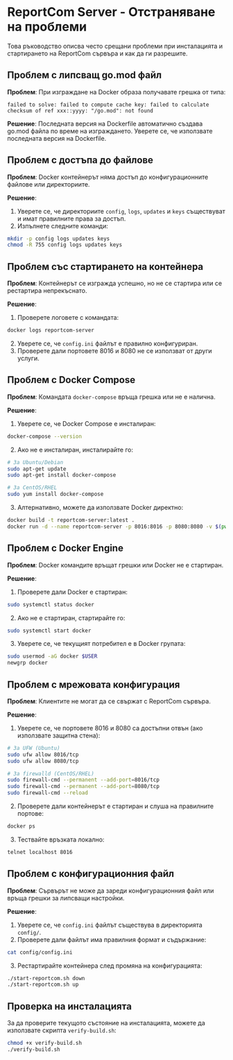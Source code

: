 # ReportCom Server - Отстраняване на проблеми

Това ръководство описва често срещани проблеми при инсталацията и стартирането на ReportCom сървъра и как да ги разрешите.

## Проблем с липсващ go.mod файл

**Проблем**: При изграждане на Docker образа получавате грешка от типа:
```
failed to solve: failed to compute cache key: failed to calculate checksum of ref xxx::yyyy: "/go.mod": not found
```

**Решение**: 
Последната версия на Dockerfile автоматично създава go.mod файла по време на изграждането. Уверете се, че използвате последната версия на Dockerfile.

## Проблем с достъпа до файлове

**Проблем**: Docker контейнерът няма достъп до конфигурационните файлове или директориите.

**Решение**:
1. Уверете се, че директориите `config`, `logs`, `updates` и `keys` съществуват и имат правилните права за достъп.
2. Изпълнете следните команди:
```bash
mkdir -p config logs updates keys
chmod -R 755 config logs updates keys
```

## Проблем със стартирането на контейнера

**Проблем**: Контейнерът се изгражда успешно, но не се стартира или се рестартира непрекъснато.

**Решение**:
1. Проверете логовете с командата:
```bash
docker logs reportcom-server
```
2. Уверете се, че `config.ini` файлът е правилно конфигуриран.
3. Проверете дали портовете 8016 и 8080 не се използват от други услуги.

## Проблем с Docker Compose

**Проблем**: Командата `docker-compose` връща грешка или не е налична.

**Решение**:
1. Уверете се, че Docker Compose е инсталиран:
```bash
docker-compose --version
```
2. Ако не е инсталиран, инсталирайте го:
```bash
# За Ubuntu/Debian
sudo apt-get update
sudo apt-get install docker-compose

# За CentOS/RHEL
sudo yum install docker-compose
```
3. Алтернативно, можете да използвате Docker директно:
```bash
docker build -t reportcom-server:latest .
docker run -d --name reportcom-server -p 8016:8016 -p 8080:8080 -v $(pwd)/config:/app/config -v $(pwd)/logs:/app/logs -v $(pwd)/updates:/app/updates -v $(pwd)/keys:/app/keys reportcom-server:latest
```

## Проблем с Docker Engine

**Проблем**: Docker командите връщат грешки или Docker не е стартиран.

**Решение**:
1. Проверете дали Docker е стартиран:
```bash
sudo systemctl status docker
```
2. Ако не е стартиран, стартирайте го:
```bash
sudo systemctl start docker
```
3. Уверете се, че текущият потребител е в Docker групата:
```bash
sudo usermod -aG docker $USER
newgrp docker
```

## Проблем с мрежовата конфигурация

**Проблем**: Клиентите не могат да се свържат с ReportCom сървъра.

**Решение**:
1. Уверете се, че портовете 8016 и 8080 са достъпни отвън (ако използвате защитна стена):
```bash
# За UFW (Ubuntu)
sudo ufw allow 8016/tcp
sudo ufw allow 8080/tcp

# За firewalld (CentOS/RHEL)
sudo firewall-cmd --permanent --add-port=8016/tcp
sudo firewall-cmd --permanent --add-port=8080/tcp
sudo firewall-cmd --reload
```
2. Проверете дали контейнерът е стартиран и слуша на правилните портове:
```bash
docker ps
```
3. Тествайте връзката локално:
```bash
telnet localhost 8016
```

## Проблем с конфигурационния файл

**Проблем**: Сървърът не може да зареди конфигурационния файл или връща грешки за липсващи настройки.

**Решение**:
1. Уверете се, че `config.ini` файлът съществува в директорията `config/`.
2. Проверете дали файлът има правилния формат и съдържание:
```bash
cat config/config.ini
```
3. Рестартирайте контейнера след промяна на конфигурацията:
```bash
./start-reportcom.sh down
./start-reportcom.sh up
```

## Проверка на инсталацията

За да проверите текущото състояние на инсталацията, можете да използвате скрипта `verify-build.sh`:
```bash
chmod +x verify-build.sh
./verify-build.sh
``` 